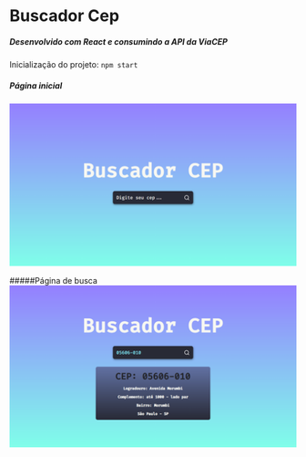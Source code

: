 # Buscador Cep

##### Desenvolvido com React e consumindo a API da ViaCEP

Inicialização do projeto: `npm start`

##### Página inicial
![](src/assets/tela-inicial.png)

#####Página de busca
![](src/assets/tela-busca-cep.png)


